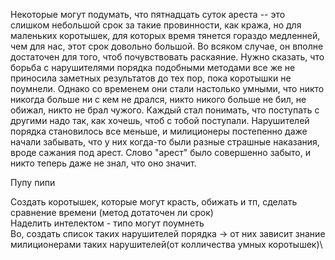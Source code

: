 Некоторые могут подумать, что пятнадцать суток ареста -- это слишком небольшой срок за такие провинности, как кража, но для маленьких коротышек, для которых время тянется гораздо медленней, чем для нас, этот срок довольно большой. Во всяком случае, он вполне достаточен для того, чтоб почувствовать раскаяние. Нужно сказать, что борьба с нарушителями порядка подобными методами все же не приносила заметных результатов до тех пор, пока коротышки не поумнели. Однако со временем они стали настолько умными, что никто никогда больше ни с кем не дрался, никто никого больше не бил, не обижал, никто не брал чужого. Каждый стал понимать, что поступать с другими надо так, как хочешь, чтоб с тобой поступали. Нарушителей порядка становилось все меньше, и милиционеры постепенно даже начали забывать, что у них когда-то были разные страшные наказания, вроде сажания под арест. Слово "арест" было совершенно забыто, и никто теперь даже не знал, что оно значит.

Пупу пипи

Создать коротышек, которые могут красть, обижать и тп, сделать сравнение времени (метод дотаточен ли срок)\
Наделить интелектом - типо могут поумнеть\
Во, создать список таких нарушителей порядка -> от них зависит знание милиционерами таких нарушителей(от колличества умных коротышек)\
